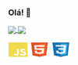 ### Olá! 👋

<a href="https://github.com/EduardoDOliveira/github-readme-stats">
  <img align="center" src="https://github-readme-stats.vercel.app/api?username=EduardoDOliveira&count_private=true&show_icons=true&theme=dark&include_all_commits=true"/>
</a>
<a href="https://github.com/EduardoDOliveira/github-readme-stats">
  <img align="center" src="https://github-readme-stats.vercel.app/api/top-langs/?username=EduardoDOliveira&layout=compact" />
</a>
<div style="display: inline_block"><br>
  <img align="center" alt="Js" height="30" width="40" src="https://raw.githubusercontent.com/devicons/devicon/master/icons/javascript/javascript-plain.svg">
  <img align="center" alt="HTML" height="30" width="40" src="https://raw.githubusercontent.com/devicons/devicon/master/icons/html5/html5-original.svg">
  <img align="center" alt="CSS" height="30" width="40" src="https://raw.githubusercontent.com/devicons/devicon/master/icons/css3/css3-original.svg">
</div>
